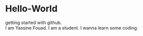 # Hello-World
getting started with github.\
I am Yassine Fouad. I am a student. I wanna learn some coding.
